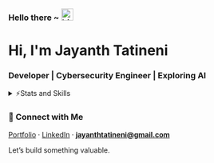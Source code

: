 ### Hello there ~ <img src="https://user-images.githubusercontent.com/1303154/88677602-1635ba80-d120-11ea-84d8-d263ba5fc3c0.gif" width="24px" alt="hi">
# Hi, I'm Jayanth Tatineni
### Developer | Cybersecurity Engineer | Exploring AI

<details>
<summary>⚡Stats and Skills</summary>
<br />

<!--
 [![Top Langs](https://github-readme-stats.vercel.app/api/top-langs/?username=Jayanth-4547&hide=asp,cmake,c%2B%2B,objective-c&langs_count=6&border_radius=16&layout=compact&size_weight=0.5&count_weight=0.5&theme=dark#gh-dark-mode-only)](https://github.com/anuraghazra/github-readme-stats#gh-dark-mode-only)
 [![Top Langs](https://github-readme-stats.vercel.app/api/top-langs/?username=Jayanth-4547&hide=asp,cmake,c%2B%2B,objective-c&langs_count=6&border_radius=16&layout=compact&theme=default&size_weight=0.5&count_weight=0.5#gh-light-mode-only)](https://github.com/anuraghazra/github-readme-stats#gh-light-mode-only)
-->

 [![Jayanth's GitHub stats](https://github-readme-stats.vercel.app/api?username=Jayanth-4547&show_icons=true&border_radius=16&theme=dark#gh-dark-mode-only)](https://github.com/anuraghazra/github-readme-stats#gh-dark-mode-only)
  [![Jayanth's GitHub stats](https://github-readme-stats.vercel.app/api?username=Jayanth-4547&show_icons=true&border_radius=16&theme=default#gh-light-mode-only)](https://github.com/anuraghazra/github-readme-stats#gh-light-mode-only)
![](https://github-readme-streak-stats.herokuapp.com/?user=Jayanth-4547&hide_border=false)<br/>

### ⚡ Tech Snapshot

```mermaid
mindmap
  root((Skills))
    ((Languages))
      Python
      Java
      C
      SQL
      HTML
      CSS
      Bash
      Dart (basic)
      JavaScript
      TypeScript
      PowerShell
    ((Frameworks & Libraries))
      Flutter
      Flask
      TensorFlow (intro)
      JSON Handling
      NumPy
      Matplotlib
    ((Cybersecurity Tools))
      Nmap
      Metasploit
      Burp Suite
      Wireshark
      LinPEAS
      Hydra
      John the Ripper
      Netcat
      Nessus
      Aircrack-ng
      Autopsy
      FTK Imager
    ((Automation & Packaging))
      Selenium
      PyInstaller
      NSIS
      Docker
    ((Dev Tools & Platforms))
      VS Code
      Android Studio
      Git
      GitHub
      Firebase
      Supabase
      VMware
      VirtualBox
      Figma
      Fusion 360
    ((Operating Systems))
      Linux (Ubuntu, Kali)
      Windows (10/11)
    ((Cloud & Backend))
      Firebase
      Supabase
    ((In Progress / Exploring))
      DevSecOps
      Secure Automation
      AI-based solutions
```

## 🏆 GitHub Trophies
![](https://github-profile-trophy.vercel.app/?username=Jayanth-4547&no-frame=false&no-bg=false&margin-w=4)


</details>

<!--
<p align="center">
  <img align="left" src ="https://github-readme-stats.vercel.app/api/pin/?username=Jayanth-4547&repo=DFire">
  <img align="right" src ="https://github-readme-stats.vercel.app/api/pin/?username=Jayanth-4547&repo=eSim">
</p>
-->

### 🤝 Connect with Me  
[Portfolio](https://jayanth-tatineni.netlify.app) · [LinkedIn](https://www.linkedin.com/in/jayanth-tatineni/) · **jayanthtatineni@gmail.com**




Let’s build something valuable.
